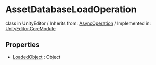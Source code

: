 # AssetDatabaseLoadOperation
class in UnityEditor
 / Inherits from: <a href="https://docs.unity3d.com/6000.0/Documentation/ScriptReference/AsyncOperation.html" target="_blank">AsyncOperation</a> / Implemented in: <a href="https://docs.unity3d.com/6000.0/Documentation/ScriptReference/UnityEditor.CoreModule.html" target="_blank">UnityEditor.CoreModule</a>
## Properties
- <a href="https://docs.unity3d.com/6000.0/Documentation/ScriptReference/AssetDatabaseLoadOperation-LoadedObject.html" target="_blank">LoadedObject</a> : Object
